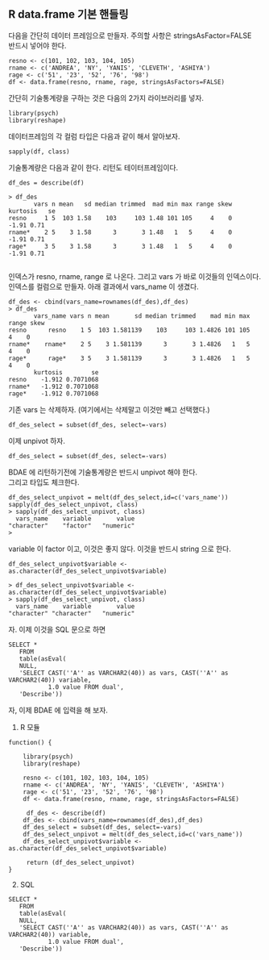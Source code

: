 ## R data.frame  기본 핸들링

다음을 간단히 데이터 프레임으로 만들자.  주의할 사항은 stringsAsFactor=FALSE<br>
반드시 넣어야 한다.

```
resno <- c(101, 102, 103, 104, 105)
rname <- c('ANDREA', 'NY', 'YANIS', 'CLEVETH', 'ASHIYA')
rage <- c('51', '23', '52', '76', '98')
df <- data.frame(resno, rname, rage, stringsAsFactors=FALSE)
```

간단히 기술통계량을 구하는 것은 다음의 2가지 라이브러리를 넣자.
```
library(psych)
library(reshape)
```

데이터프레임의 각 컬럼 타입은 다음과 같이 해서 알아보자.
```
sapply(df, class)
```

기술통계량은 다음과 같이 한다.  리턴도 테이터프레임이다.
```
df_des = describe(df)

> df_des
       vars n mean   sd median trimmed  mad min max range skew kurtosis   se
resno     1 5  103 1.58    103     103 1.48 101 105     4    0    -1.91 0.71
rname*    2 5    3 1.58      3       3 1.48   1   5     4    0    -1.91 0.71
rage*     3 5    3 1.58      3       3 1.48   1   5     4    0    -1.91 0.71


```
인덱스가 resno, rname, range 로 나온다. 그리고 vars 가 바로 이것들의 인덱스이다. <br>
인덱스를 컬럼으로 만들자. 아래 결과에서 vars_name 이 생겼다.
```
df_des <- cbind(vars_name=rownames(df_des),df_des)
> df_des
       vars_name vars n mean       sd median trimmed    mad min max range skew
resno      resno    1 5  103 1.581139    103     103 1.4826 101 105     4    0
rname*    rname*    2 5    3 1.581139      3       3 1.4826   1   5     4    0
rage*      rage*    3 5    3 1.581139      3       3 1.4826   1   5     4    0
       kurtosis        se
resno    -1.912 0.7071068
rname*   -1.912 0.7071068
rage*    -1.912 0.7071068
```

기존 vars 는 삭제하자. (여기에서는 삭제말고 이것만 빼고 선택했다.)
```
df_des_select = subset(df_des, select=-vars)
```

이제 unpivot 하자.
```
df_des_select = subset(df_des, select=-vars)
```

BDAE 에 리턴하기전에 기술통계량은 반드시 unpivot 해야 한다.<br>
그리고 타입도 체크한다.
```
df_des_select_unpivot = melt(df_des_select,id=c('vars_name'))
sapply(df_des_select_unpivot, class)
> sapply(df_des_select_unpivot, class)
  vars_name    variable       value 
"character"    "factor"   "numeric" 
> 

```
variable 이 factor 이고, 이것은 좋지 않다. 이것을 반드시 string 으로 한다.<br>
```
df_des_select_unpivot$variable <- as.character(df_des_select_unpivot$variable)

> df_des_select_unpivot$variable <- as.character(df_des_select_unpivot$variable)
> sapply(df_des_select_unpivot, class)
  vars_name    variable       value 
"character" "character"   "numeric" 
```

자. 이제 이것을 SQL 문으로 하면
```
SELECT * 
   FROM 
   table(asEval( 
   NULL, 
   'SELECT CAST(''A'' as VARCHAR2(40)) as vars, CAST(''A'' as VARCHAR2(40)) variable,
           1.0 value FROM dual', 
   'Describe'))
```

자, 이제 BDAE 에 입력을 해 보자. <br>

1. R  모듈
```
function() {

    library(psych)
    library(reshape)

    resno <- c(101, 102, 103, 104, 105)
    rname <- c('ANDREA', 'NY', 'YANIS', 'CLEVETH', 'ASHIYA')
    rage <- c('51', '23', '52', '76', '98')
    df <- data.frame(resno, rname, rage, stringsAsFactors=FALSE)
	
	 df_des <- describe(df)
    df_des <- cbind(vars_name=rownames(df_des),df_des)
    df_des_select = subset(df_des, select=-vars)
    df_des_select_unpivot = melt(df_des_select,id=c('vars_name'))
    df_des_select_unpivot$variable <- as.character(df_des_select_unpivot$variable)
    
	 return (df_des_select_unpivot)
}
```
2. SQL
```
SELECT * 
   FROM 
   table(asEval( 
   NULL, 
   'SELECT CAST(''A'' as VARCHAR2(40)) as vars, CAST(''A'' as VARCHAR2(40)) variable,
           1.0 value FROM dual', 
   'Describe'))
```

